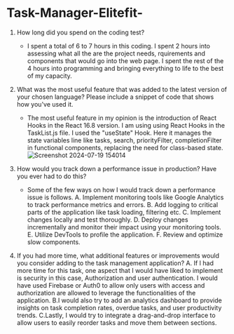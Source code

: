# Task-Manager-Elitefit-
1. How long did you spend on the coding test?
   - I spent a total of 6 to 7 hours in this coding. I spent 2 hours into assessing what all the are the project needs, rquirements and components that would go into the web page. I spent the rest of the 4 hours into programming and bringing everything to life to the best of my capacity.
      
2. What was the most useful feature that was added to the latest version of your chosen language? Please include a snippet of code that shows how you've used it.
   - The most useful feature in my opinion is the introduction of React Hooks in the React 16.8 version. I am using using React Hooks in the TaskList.js file. I used the "useState" Hook. Here it manages the state variables line like tasks, search, priorityFilter, completionFilter in functional components, replacing the need for class-based state.
     ![Screenshot 2024-07-19 154014](https://github.com/user-attachments/assets/31045174-749b-4c1e-86a3-919cd8ceaeb0)

3. How would you track down a performance issue in production? Have you ever had to do this?
   - Some of the few ways on how I would track down a performance issue is follows.
     A. Implement monitoring tools like Google Analytics to track performance metrics and errors.
     B. Add logging to critical parts of the application like task loading, filtering etc.
     C. Implement changes locally and test thoroughly.
     D. Deploy changes incrementally and monitor their impact using your monitoring tools.
     E. Utilize DevTools to profile the application.
     F. Review and optimize slow components.

4. If you had more time, what additional features or improvements would you consider adding to the task management application?
   A. If I had more time for this task, one aspect that I would have liked to implement is security in this case, Authorization and user authentication. I would have used Firebase or Auth0 to allow only users with access and authorization are allowed to leverage the functionalities of the application.
   B.I would also try to add an analytics dashboard to provide insights on task completion rates, overdue tasks, and user productivity trends.
   C.Lastly, I would try to integrate a drag-and-drop interface to allow users to easily reorder tasks and move them between sections.
